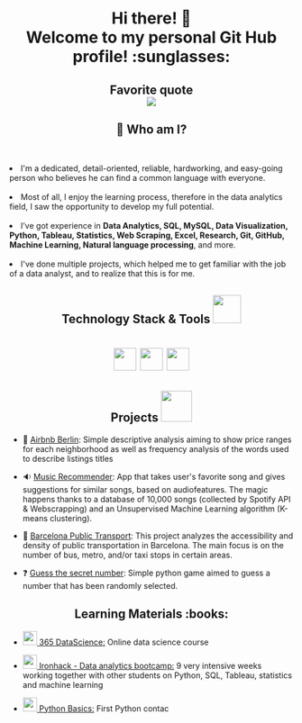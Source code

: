 <h1 align="center">Hi there! 👋 <br />Welcome to my personal Git Hub profile! :sunglasses:</h1>
<h2 align="center">Favorite quote <br /><img src="https://i.ibb.co/XDNrzqN/done-is-better-than-perfect.png" /></h2>
<h2 align="center">🌱 Who am I?</h2>


<p><br /><li>I'm a dedicated, detail-oriented, reliable, hardworking, and easy-going person who believes he can find a common language with everyone. <br /><br> <li>Most of all, I enjoy the learning process, therefore in the data analytics field, I saw the opportunity to develop my full potential. <br /><br><li> I&rsquo;ve got experience in <strong>Data Analytics, SQL, MySQL, Data Visualization, Python, Tableau, Statistics, Web Scraping, Excel, Research, Git, GitHub, Machine Learning, Natural language processing</strong>, and more. <br /><br><li> I've done multiple projects, which helped me to get familiar with the job of a data analyst, and to realize that this is for me.</p>
<h2 align="center">Technology Stack & Tools <img src="https://media.giphy.com/media/iDaCeaKrHhUI1I8e2b/giphy.gif" width="50" /></h2>
<h1 align="center"><img src="https://img.shields.io/badge/-Python-3776AB?logo=python&amp;logoColor=white&amp;style=flat" height="40" />  <img src="https://img.shields.io/badge/-MySQL-4479A1?logo=mysql&amp;logoColor=white&amp;style=flat" height="40" /> <img src="https://img.shields.io/badge/-Tableau-315F85?logo=tableau&amp;logoColor=white&amp;style=flat" height="40" /></h1>

<h2 align="center">Projects <img src="https://drsreturns.com/wp-content/uploads/drs-special-projects-icon.png" width="55" /></h2>

* :city_sunrise: [Airbnb Berlin](https://github.com/Nikolov-A/Ironhack-Projects/tree/main/W5%20-%20Airbnb%20Berlin): Simple descriptive analysis aiming to show price ranges for each neighborhood as well as frequency analysis of the words used to describe listings titles

* :sound: [Music Recommender](https://github.com/Nikolov-A/Ironhack-Projects/tree/main/W3%20-%20Spotify%20music%20recommender): App that takes user's favorite song and gives suggestions for similar songs, based on audiofeatures. The magic happens thanks to a database of 10,000 songs (collected by Spotify API & Webscrapping) and an Unsupervised Machine Learning algorithm (K-means clustering).

* :bus: [Barcelona Public Transport](https://github.com/Nikolov-A/Ironhack-Projects/tree/main/W2%20-%20Barcelona%20public%20transport): This project analyzes the accessibility and density of public transportation in Barcelona. The main focus is on the number of bus, metro, and/or taxi stops in certain areas.

* :question: [Guess the secret number](https://github.com/Nikolov-A/Ironhack-Projects/tree/main/W1%20-%20Python%20game): Simple python game aimed to guess a number that has been randomly selected. 

<h2 align="center">Learning Materials :books:</h2>

* <a href="https://github.com/Nikolov-A/365-Data-Science"><img src="https://pbs.twimg.com/profile_images/1030338267697168385/GQxUachN_400x400.jpg" width="25" /> 365 DataScience:</a> Online data science course 

* <a href="https://github.com/Nikolov-A/Ironhack-Labs"><img src="https://i.ibb.co/kxHq0Jd/Ironhack-Icon-png.png" width="25" /> Ironhack - Data analytics bootcamp:</a> 9 very intensive weeks working together with other students on Python, SQL, Tableau, statistics and machine learning

* <a href="https://github.com/Nikolov-A/Python-Basics"><img src="https://camo.githubusercontent.com/26043b6db7e2aee509448570c835702e9cd39397b53b18ac86b2b11090d08c26/68747470733a2f2f63646e2e737667706f726e2e636f6d2f6c6f676f732f707974686f6e2e737667" width="25" /> Python Basics:</a> First Python contac


